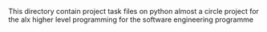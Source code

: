This directory contain project task files on python almost a circle project for the alx higher level programming for the software engineering programme
